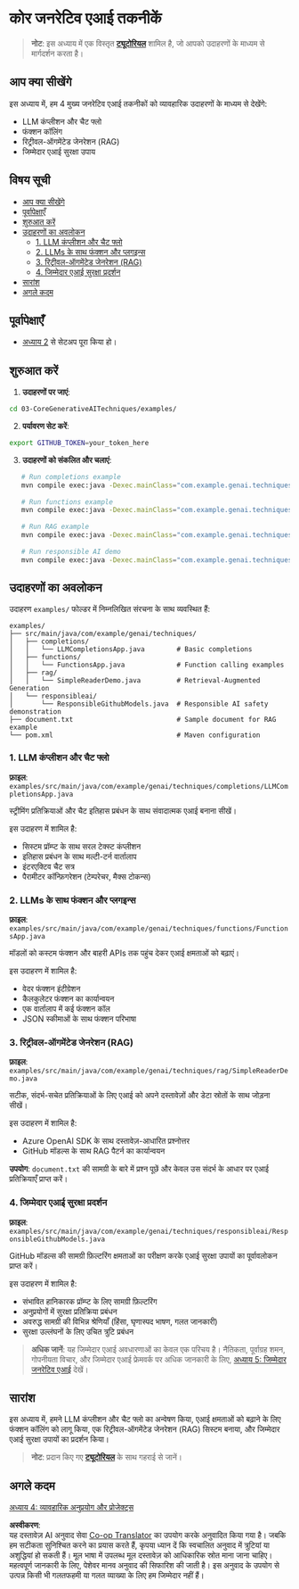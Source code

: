 <!--
CO_OP_TRANSLATOR_METADATA:
{
  "original_hash": "b8a372dfc3e3e7ad9261231a22fd79c0",
  "translation_date": "2025-07-25T09:08:00+00:00",
  "source_file": "03-CoreGenerativeAITechniques/README.md",
  "language_code": "hi"
}
-->
# कोर जनरेटिव एआई तकनीकें

>**नोट**: इस अध्याय में एक विस्तृत [**ट्यूटोरियल**](./TUTORIAL.md) शामिल है, जो आपको उदाहरणों के माध्यम से मार्गदर्शन करता है।

## आप क्या सीखेंगे
इस अध्याय में, हम 4 मुख्य जनरेटिव एआई तकनीकों को व्यावहारिक उदाहरणों के माध्यम से देखेंगे:
- LLM कंप्लीशन और चैट फ्लो
- फंक्शन कॉलिंग
- रिट्रीवल-ऑगमेंटेड जेनरेशन (RAG)
- जिम्मेदार एआई सुरक्षा उपाय

## विषय सूची

- [आप क्या सीखेंगे](../../../03-CoreGenerativeAITechniques)
- [पूर्वापेक्षाएँ](../../../03-CoreGenerativeAITechniques)
- [शुरुआत करें](../../../03-CoreGenerativeAITechniques)
- [उदाहरणों का अवलोकन](../../../03-CoreGenerativeAITechniques)
  - [1. LLM कंप्लीशन और चैट फ्लो](../../../03-CoreGenerativeAITechniques)
  - [2. LLMs के साथ फंक्शन और प्लगइन्स](../../../03-CoreGenerativeAITechniques)
  - [3. रिट्रीवल-ऑगमेंटेड जेनरेशन (RAG)](../../../03-CoreGenerativeAITechniques)
  - [4. जिम्मेदार एआई सुरक्षा प्रदर्शन](../../../03-CoreGenerativeAITechniques)
- [सारांश](../../../03-CoreGenerativeAITechniques)
- [अगले कदम](../../../03-CoreGenerativeAITechniques)

## पूर्वापेक्षाएँ

- [अध्याय 2](../../../02-SetupDevEnvironment) से सेटअप पूरा किया हो।

## शुरुआत करें

1. **उदाहरणों पर जाएं**:  
```bash
cd 03-CoreGenerativeAITechniques/examples/
```  
2. **पर्यावरण सेट करें**:  
```bash
export GITHUB_TOKEN=your_token_here
```  
3. **उदाहरणों को संकलित और चलाएं**:  
```bash
   # Run completions example
   mvn compile exec:java -Dexec.mainClass="com.example.genai.techniques.completions.LLMCompletionsApp"
   
   # Run functions example  
   mvn compile exec:java -Dexec.mainClass="com.example.genai.techniques.functions.FunctionsApp"
   
   # Run RAG example
   mvn compile exec:java -Dexec.mainClass="com.example.genai.techniques.rag.SimpleReaderDemo"
   
   # Run responsible AI demo
   mvn compile exec:java -Dexec.mainClass="com.example.genai.techniques.responsibleai.ResponsibleGithubModels"
   ```  

## उदाहरणों का अवलोकन

उदाहरण `examples/` फोल्डर में निम्नलिखित संरचना के साथ व्यवस्थित हैं:

```
examples/
├── src/main/java/com/example/genai/techniques/
│   ├── completions/
│   │   └── LLMCompletionsApp.java        # Basic completions 
│   ├── functions/
│   │   └── FunctionsApp.java             # Function calling examples
│   ├── rag/
│   │   └── SimpleReaderDemo.java         # Retrieval-Augmented Generation
│   └── responsibleai/
│       └── ResponsibleGithubModels.java  # Responsible AI safety demonstration
├── document.txt                          # Sample document for RAG example
└── pom.xml                               # Maven configuration
```

### 1. LLM कंप्लीशन और चैट फ्लो
**फ़ाइल**: `examples/src/main/java/com/example/genai/techniques/completions/LLMCompletionsApp.java`

स्ट्रीमिंग प्रतिक्रियाओं और चैट इतिहास प्रबंधन के साथ संवादात्मक एआई बनाना सीखें।

इस उदाहरण में शामिल है:
- सिस्टम प्रॉम्प्ट के साथ सरल टेक्स्ट कंप्लीशन
- इतिहास प्रबंधन के साथ मल्टी-टर्न वार्तालाप
- इंटरएक्टिव चैट सत्र
- पैरामीटर कॉन्फ़िगरेशन (टेम्परेचर, मैक्स टोकन्स)

### 2. LLMs के साथ फंक्शन और प्लगइन्स
**फ़ाइल**: `examples/src/main/java/com/example/genai/techniques/functions/FunctionsApp.java`

मॉडलों को कस्टम फंक्शन और बाहरी APIs तक पहुंच देकर एआई क्षमताओं को बढ़ाएं।

इस उदाहरण में शामिल है:
- वेदर फंक्शन इंटीग्रेशन
- कैलकुलेटर फंक्शन का कार्यान्वयन  
- एक वार्तालाप में कई फंक्शन कॉल
- JSON स्कीमाओं के साथ फंक्शन परिभाषा

### 3. रिट्रीवल-ऑगमेंटेड जेनरेशन (RAG)
**फ़ाइल**: `examples/src/main/java/com/example/genai/techniques/rag/SimpleReaderDemo.java`

सटीक, संदर्भ-सचेत प्रतिक्रियाओं के लिए एआई को अपने दस्तावेज़ों और डेटा स्रोतों के साथ जोड़ना सीखें।

इस उदाहरण में शामिल है:
- Azure OpenAI SDK के साथ दस्तावेज़-आधारित प्रश्नोत्तर
- GitHub मॉडल्स के साथ RAG पैटर्न का कार्यान्वयन

**उपयोग**: `document.txt` की सामग्री के बारे में प्रश्न पूछें और केवल उस संदर्भ के आधार पर एआई प्रतिक्रियाएँ प्राप्त करें।

### 4. जिम्मेदार एआई सुरक्षा प्रदर्शन
**फ़ाइल**: `examples/src/main/java/com/example/genai/techniques/responsibleai/ResponsibleGithubModels.java`

GitHub मॉडल्स की सामग्री फ़िल्टरिंग क्षमताओं का परीक्षण करके एआई सुरक्षा उपायों का पूर्वावलोकन प्राप्त करें।

इस उदाहरण में शामिल है:
- संभावित हानिकारक प्रॉम्प्ट के लिए सामग्री फ़िल्टरिंग
- अनुप्रयोगों में सुरक्षा प्रतिक्रिया प्रबंधन
- अवरुद्ध सामग्री की विभिन्न श्रेणियाँ (हिंसा, घृणास्पद भाषण, गलत जानकारी)
- सुरक्षा उल्लंघनों के लिए उचित त्रुटि प्रबंधन

> **अधिक जानें**: यह जिम्मेदार एआई अवधारणाओं का केवल एक परिचय है। नैतिकता, पूर्वाग्रह शमन, गोपनीयता विचार, और जिम्मेदार एआई फ्रेमवर्क पर अधिक जानकारी के लिए, [अध्याय 5: जिम्मेदार जनरेटिव एआई](../05-ResponsibleGenAI/README.md) देखें।

## सारांश

इस अध्याय में, हमने LLM कंप्लीशन और चैट फ्लो का अन्वेषण किया, एआई क्षमताओं को बढ़ाने के लिए फंक्शन कॉलिंग को लागू किया, एक रिट्रीवल-ऑगमेंटेड जेनरेशन (RAG) सिस्टम बनाया, और जिम्मेदार एआई सुरक्षा उपायों का प्रदर्शन किया।

> **नोट**: प्रदान किए गए [**ट्यूटोरियल**](./TUTORIAL.md) के साथ गहराई से जानें।

## अगले कदम

[अध्याय 4: व्यावहारिक अनुप्रयोग और प्रोजेक्ट्स](../04-PracticalSamples/README.md)

**अस्वीकरण**:  
यह दस्तावेज़ AI अनुवाद सेवा [Co-op Translator](https://github.com/Azure/co-op-translator) का उपयोग करके अनुवादित किया गया है। जबकि हम सटीकता सुनिश्चित करने का प्रयास करते हैं, कृपया ध्यान दें कि स्वचालित अनुवाद में त्रुटियां या अशुद्धियां हो सकती हैं। मूल भाषा में उपलब्ध मूल दस्तावेज़ को आधिकारिक स्रोत माना जाना चाहिए। महत्वपूर्ण जानकारी के लिए, पेशेवर मानव अनुवाद की सिफारिश की जाती है। इस अनुवाद के उपयोग से उत्पन्न किसी भी गलतफहमी या गलत व्याख्या के लिए हम जिम्मेदार नहीं हैं।